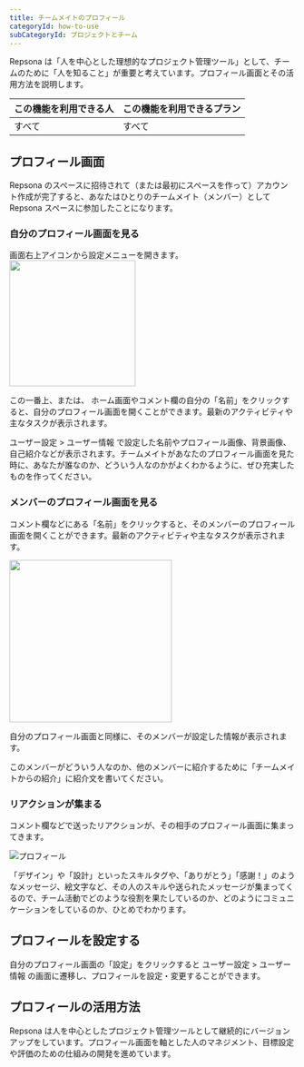 ```yaml
---
title: チームメイトのプロフィール
categoryId: how-to-use
subCategoryId: プロジェクトとチーム
---
```


Repsona は「人を中心とした理想的なプロジェクト管理ツール」として、チームのために「人を知ること」が重要と考えています。プロフィール画面とその活用方法を説明します。

|この機能を利用できる人|この機能を利用できるプラン|
|---|---|
|すべて|すべて|

## プロフィール画面

Repsona のスペースに招待されて（または最初にスペースを作って）アカウント作成が完了すると、あなたはひとりのチームメイト（メンバー）として Repsona スペースに参加したことになります。

### 自分のプロフィール画面を見る

画面右上アイコンから設定メニューを開きます。<br><img src="/images/help/menu-button.png" width="222">

この一番上、または、 ホーム画面やコメント欄の自分の「名前」をクリックすると、自分のプロフィール画面を開くことができます。最新のアクティビティや主なタスクが表示されます。

ユーザー設定 > ユーザー情報 で設定した名前やプロフィール画像、背景画像、自己紹介などが表示されます。チームメイトがあなたのプロフィール画面を見た時に、あなたが誰なのか、どういう人なのかがよくわかるように、ぜひ充実したものを作ってください。

### メンバーのプロフィール画面を見る

コメント欄などにある「名前」をクリックすると、そのメンバーのプロフィール画面を開くことができます。最新のアクティビティや主なタスクが表示されます。

<img src="/images/help/comment.png" width="286">

自分のプロフィール画面と同様に、そのメンバーが設定した情報が表示されます。

このメンバーがどういう人なのか、他のメンバーに紹介するために「チームメイトからの紹介」に紹介文を書いてください。

### リアクションが集まる

コメント欄などで送ったリアクションが、その相手のプロフィール画面に集まってきます。

![プロフィール](/images/help/profile.png)

「デザイン」や「設計」といったスキルタグや、「ありがとう」「感謝！」のようなメッセージ、絵文字など、その人のスキルや送られたメッセージが集まってくるので、チーム活動でどのような役割を果たしているのか、どのようにコミュニケーションをしているのか、ひとめでわかります。

## プロフィールを設定する

自分のプロフィール画面の「設定」をクリックすると ユーザー設定 > ユーザー情報 の画面に遷移し、プロフィールを設定・変更することができます。

## プロフィールの活用方法

Repsona は人を中心としたプロジェクト管理ツールとして継続的にバージョンアップをしています。プロフィール画面を軸とした人のマネジメント、目標設定や評価のための仕組みの開発を進めています。

